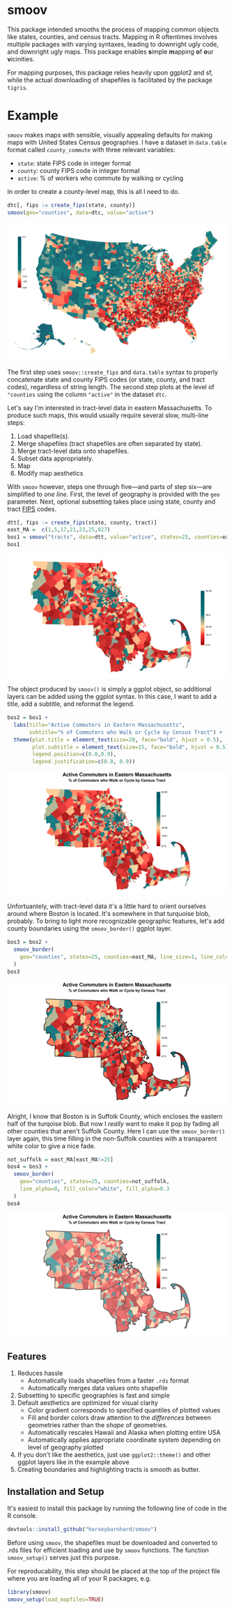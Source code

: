 # smoov
This package intended smooths the process of mapping common objects like states, counties,
and census tracts. Mapping in R oftentimes involves multiple packages with varying syntaxes, leading
to downright ugly code, and downright ugly maps.
This package enables **s**imple **m**apping **o**f **o**ur **v**icinities.

For mapping purposes, this package relies heavily upon ggplot2 and sf, while the actual
downloading of shapefiles is facilitated by the package `tigris`.

# Example

`smoov` makes maps  with sensible, visually appealing defaults for making maps
with United States Census geographies. I have a dataset in `data.table` format
called `county_commute` with three relevant variables:

* `state`: state FIPS code in integer format
* `county`: county FIPS code in integer format
* `active`: % of workers who commute by walking or cycling

In order to create a county-level map, this is all I need to do.

```r
dtc[, fips := create_fips(state, county)]
smoov(geo="counties", data=dtc, value="active")
```

![](examples/county_example.png)

The first step uses `smoov::create_fips` and `data.table` syntax
to properly concatenate state and
county FIPS codes (or state, county, and tract codes), regardless of string
length. The second step plots at the level of `"counties` using the
column `"active"` in the dataset `dtc`.

Let's say I'm interested in tract-level data in eastern Massachusetts. To produce
such maps, this would usually require several slow, multi-line steps:

1. Load shapefile(s).
2. Merge shapefiles (tract shapefiles are often
   separated by state).
3. Merge tract-level data onto shapefiles.
4. Subset data appropriately.
5. Map
6. Modify map aesthetics

With `smoov` however, steps one through five&mdash;and parts of step six&mdash;are
simplified to _one line_.
First, the level of geography is provided with the `geo` parameter.
Next, optional subsetting takes place using state, county and tract
[FIPS](https://transition.fcc.gov/oet/info/maps/census/fips/fips.txt#:~:text=FIPS%20codes%20are%20numbers%20which,to%20which%20the%20county%20belongs.)
codes. 

```r
dtt[, fips := create_fips(state, county, tract)]
east_MA =  c(1,5,17,21,23,25,027)
bos1 = smoov("tracts", data=dtt, value="active", states=25, counties=east_MA)
bos1
```

![](examples/tract_example1.png)

The object produced by `smoov()` is simply a ggplot object, so additional layers
can be added using the ggplot syntax. In this case, I want to add a title, add
a subtitle, and reformat the legend.

```r
bos2 = bos1 +
  labs(title="Active Commuters in Eastern Massachusetts",
       subtitle="% of Commuters who Walk or Cycle by Census Tract") +
  theme(plot.title = element_text(size=20, face="bold", hjust = 0.5),
        plot.subtitle = element_text(size=15, face="bold", hjust = 0.5),
        legend.position=c(0.8,0.9),
        legend.justification=c(0.8, 0.9))
```

![](examples/tract_example2.png)

Unfortuantely, with tract-level data it's a little hard to orient ourselves 
around where Boston is located. It's somewhere in that turquoise blob,
probably. To bring to light more recognizable geographic features, let's
add county boundaries using the `smoov_border()` ggplot layer.

```r
bos3 = bos2 +
  smoov_border(
    geo="counties", states=25, counties=east_MA, line_size=1, line_color="grey"
  )
bos3
```

![](examples/tract_example3.png)

Alright, I know that Boston is in Suffolk County, which encloses
the eastern half of the turqoise blob. But now I _really_ want to make
it pop by fading all other counties that aren't Suffolk County. Here
I can use the `smoov_border()` layer again, this time filling in the
non-Suffolk counties with a transparent white color to give a nice
fade.

```r
not_suffolk = east_MA[east_MA!=25]
bos4 = bos3 +
  smoov_border(
    geo="counties", states=25, counties=not_suffolk,
    line_alpha=0, fill_color="white", fill_alpha=0.3
  )
bos4
```

![](examples/tract_example4.png)

## Features

1. Reduces hassle
   * Automatically loads shapefiles from a faster `.rds` format
   * Automatically merges data values onto shapefile
2. Subsetting to specific geographies is fast and simple
3. Default aesthetics are optimized for visual clarity
   * Color gradient corresponds to specified quantiles of plotted values
   * Fill and border colors draw attention to the _differences_ between
   geometries rather than the _shape_ of geometries.
   * Automatically rescales Hawaii and Alaska when plotting entire USA
   * Automatically applies appropriate coordinate system depending
   on level of geography plotted
4. If you don't like the aesthetics, just use `ggplot2::theme()`
and other ggplot layers like in the example above
5. Creating boundaries and highlighting tracts is smooth as butter.

## Installation and Setup

It's easiest to install this package by running the following line of code in the R
console.

```r
devtools::install_github("harveybarnhard/smoov")
```

Before using `smoov`, the shapefiles must be downloaded and converted to .rds files for
efficient loading and use by `smoov` functions. The function `smoov_setup()` serves
just this purpose.

For reproducability, this step should be placed at the top of the project file where
you are loading all of your R packages, e.g.

```r
library(smoov)
smoov_setup(load_mapfiles=TRUE)
```

